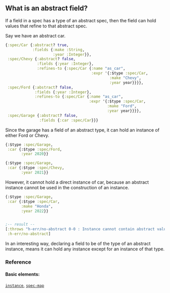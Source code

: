 <!---
  This markdown file was generated. Do not edit.
  -->

## What is an abstract field?

If a field in a spec has a type of an abstract spec, then the field can hold values that refine to that abstract spec.

Say we have an abstract car.

```clojure
{:spec/Car {:abstract? true,
            :fields {:make :String,
                     :year :Integer}},
 :spec/Chevy {:abstract? false,
              :fields {:year :Integer},
              :refines-to {:spec/Car {:name "as_car",
                                      :expr '{:$type :spec/Car,
                                              :make "Chevy",
                                              :year year}}}},
 :spec/Ford {:abstract? false,
             :fields {:year :Integer},
             :refines-to {:spec/Car {:name "as_car",
                                     :expr '{:$type :spec/Car,
                                             :make "Ford",
                                             :year year}}}},
 :spec/Garage {:abstract? false,
               :fields {:car :spec/Car}}}
```

Since the garage has a field of an abstract type, it can hold an instance of either Ford or Chevy.

```clojure
{:$type :spec/Garage,
 :car {:$type :spec/Ford,
       :year 2020}}
```

```clojure
{:$type :spec/Garage,
 :car {:$type :spec/Chevy,
       :year 2021}}
```

However, it cannot hold a direct instance of car, because an abstract instance cannot be used in the construction of an instance.

```clojure
{:$type :spec/Garage,
 :car {:$type :spec/Car,
       :make "Honda",
       :year 2022}}


;-- result --
[:throws "h-err/no-abstract 0-0 : Instance cannot contain abstract value"
 :h-err/no-abstract]
```

In an interesting way, declaring a field to be of the type of an abstract instance, means it can hold any instance except for an instance of that type.

### Reference

#### Basic elements:

[`instance`](../halite_basic-syntax-reference.md#instance), [`spec-map`](../../halite_spec-syntax-reference.md)

